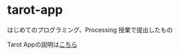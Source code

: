 # tarot-app
はじめてのプログラミング、Processing
授業で提出したもの

Tarot Appの説明は<a href = "https://github.com/users/mickylan2367/projects/1">こちら</a>
